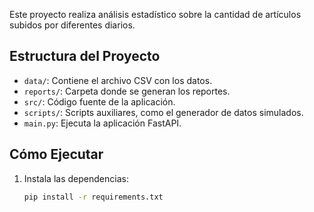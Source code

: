 Este proyecto realiza análisis estadístico sobre la cantidad de artículos subidos por diferentes diarios.

## Estructura del Proyecto

- `data/`: Contiene el archivo CSV con los datos.
- `reports/`: Carpeta donde se generan los reportes.
- `src/`: Código fuente de la aplicación.
- `scripts/`: Scripts auxiliares, como el generador de datos simulados.
- `main.py`: Ejecuta la aplicación FastAPI.

## Cómo Ejecutar

1. Instala las dependencias:
   ```bash
   pip install -r requirements.txt